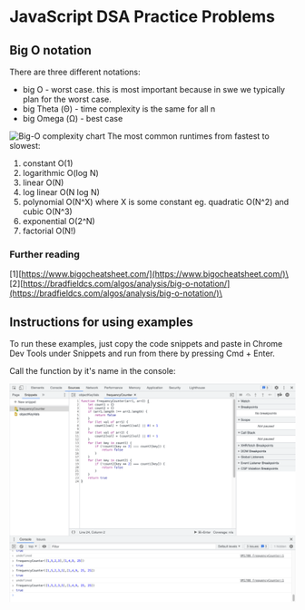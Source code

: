 # JavaScript DSA Practice Problems

## Big O notation

There are three different notations:

- big O - worst case. this is most important because in swe we typically plan for the worst case.
- big Theta (Θ) - time complexity is the same for all n
- big Omega (Ω) - best case

![Big-O complexity chart](https://miro.medium.com/max/1400/1*5ZLci3SuR0zM_QlZOADv8Q.jpeg)
The most common runtimes from fastest to slowest:

1. constant O(1)
2. logarithmic O(log N)
3. linear O(N)
4. log linear O(N log N)
5. polynomial O(N^X) where X is some constant eg. quadratic O(N^2) and cubic O(N^3)
6. exponential O(2^N)
7. factorial O(N!)

### Further reading

[1][https://www.bigocheatsheet.com/](https://www.bigocheatsheet.com/)\
[2][https://bradfieldcs.com/algos/analysis/big-o-notation/](https://bradfieldcs.com/algos/analysis/big-o-notation/)\

## Instructions for using examples

To run these examples, just copy the code snippets and paste in Chrome Dev Tools under Snippets and run from there by pressing Cmd + Enter.

Call the function by it's name in the console:

![Chrome DevTools Snippets view](/media/snippets.png)
